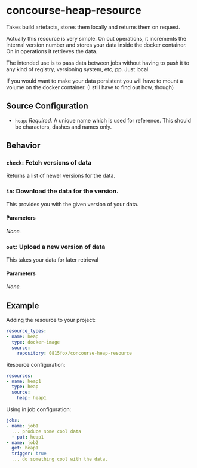 # concourse-heap-resource
Takes build artefacts, stores them locally and returns them on request.

Actually this resource is very simple.
On out operations, it increments the internal version number and stores your data inside the docker container.
On in operations it retrieves the data.

The intended use is to pass data between jobs without having to push it to any kind of registry, versioning system, etc, pp.
Just local.

If you would want to make your data persistent you will have to mount a volume on the docker container.
(I still have to find out how, though)

## Source Configuration

* `heap`: *Required.* A unique name which is used for reference. This should be characters, dashes and names only.

## Behavior

### `check`: Fetch versions of data

Returns a list of newer versions for the data.

### `in`: Download the data for the version.

This provides you with the given version of your data.

#### Parameters

*None.*

### `out`: Upload a new version of data

This takes your data for later retrieval

#### Parameters

*None.*

## Example

Adding the resource to your project:

``` yaml
resource_types:
- name: heap
  type: docker-image
  source:
    repository: 0815fox/concourse-heap-resource
```

Resource configuration:

``` yaml
resources:
- name: heap1
  type: heap
  source:
    heap: heap1
```

Using in job configuration:

``` yaml
jobs:
- name: job1
  ... produce some cool data
  - put: heap1
- name: job2
  get: heap1
  trigger: true
  ... do something cool with the data.
```

